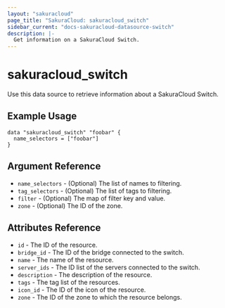 ```yaml
---
layout: "sakuracloud"
page_title: "SakuraCloud: sakuracloud_switch"
sidebar_current: "docs-sakuracloud-datasource-switch"
description: |-
  Get information on a SakuraCloud Switch.
---
```


# sakuracloud\_switch

Use this data source to retrieve information about a SakuraCloud Switch.

## Example Usage

```hcl
data "sakuracloud_switch" "foobar" {
  name_selectors = ["foobar"]
}
```

## Argument Reference

 * `name_selectors` - (Optional) The list of names to filtering.
 * `tag_selectors` - (Optional) The list of tags to filtering.
 * `filter` - (Optional) The map of filter key and value.
 * `zone` - (Optional) The ID of the zone.

## Attributes Reference

* `id` - The ID of the resource.
* `bridge_id` - The ID of the bridge connected to the switch.
* `name` - The name of the resource.
* `server_ids` - The ID list of the servers connected to the switch.
* `description` - The description of the resource.
* `tags` - The tag list of the resources.
* `icon_id` - The ID of the icon of the resource.
* `zone` - The ID of the zone to which the resource belongs.
